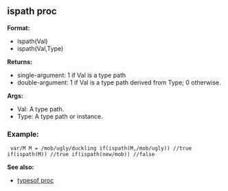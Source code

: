 ## ispath proc

**Format:**
+   ispath(Val)
+   ispath(Val,Type)
<!-- -->
**Returns:**
+   single-argument: 1 if Val is a type path
+   double-argument: 1 if Val is a type path derived from Type; 0
    otherwise.
<!-- -->
**Args:**
+   Val: A type path.
+   Type: A type path or instance.
### Example:

```
 var/M M = /mob/ugly/duckling if(ispath(M,/mob/ugly)) //true
if(ispath(M)) //true if(ispath(new/mob)) //false 
```


**See also:**
+   [typesof proc](/ref/proc/typesof.md) <!-- -->